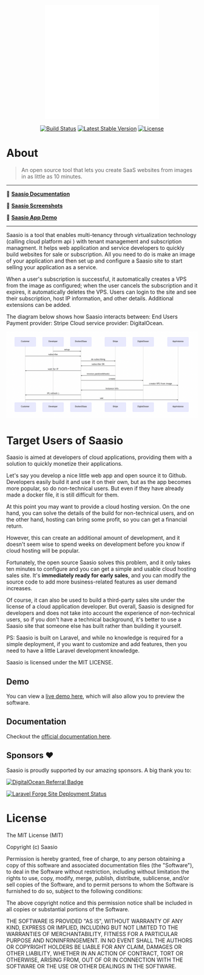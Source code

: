 <p align="center"><a href="https://docker2saas.app" target="_blank"><img src="icons/apple-touch-icon.png" width="300"></a></p>

<p align="center">
<a href="https://github.com/saasio/saasio-api/actions"><img src="https://github.com/saasio/saasio-api/actions/workflows/test.yml/badge.svg" alt="Build Status"></a>
<a href="https://github.com/saasio/saasio-api"><img src="https://img.shields.io/github/v/release/saasio/saasio-api" alt="Latest Stable Version"></a>
<a href="https://github.com/saasio/saasio-api"><img src="https://img.shields.io/badge/license-MIT-green" alt="License"></a>
</p>

# About
> An open source tool that lets you create SaaS websites from images in as
little as 10 minutes.

---

📖 [**Saasio Documentation**](./docs/INSTALL.md)

🌟 [**Saasio Screenshots**](./docs/SCREENSHOTS.md)

🚀 [**Saasio App Demo**](https://docker2saas.app/)

---

Saasio is a tool that enables multi-tenancy through virtualization
technology (calling cloud platform api ) with tenant management and subscription
managment.  It helps web application and service developers to quickly build
websites for sale or subscription. All you need to do is make an image of your application and
then set up and configure a Saasio site to start selling your application as a service.

When a user's subscription is successful, it automatically creates a VPS from
the image as configured; when the user cancels the subscription and it expires,
it automatically deletes the VPS. Users can login to the site and see their
subscription, host IP information, and other details. Additional extensions can be
added.

The diagram below shows how Saasio interacts between:
End Users  
Payment provider: Stripe 
Cloud service provider: DigitalOcean.

![](./_image/mm1.png)

# Target Users of Saasio

Saasio is aimed at developers of cloud applications, providing them with a
solution to quickly monetize their applications.

Let's say you develop a nice little web app and open source it to Github.
Developers easily build it and use it on their own, but as the app becomes more
popular, so do non-technical users. But even if they have already made a docker
file, it is still difficult for them.

At this point you may want to provide a cloud hosting version. On the one hand,
you can solve the details of the build for non-technical users, and on the other
hand, hosting can bring some profit, so you can get a financial return.

However, this can create an additional amount of development, and it doesn't
seem wise to spend weeks on development before you know if cloud hosting will be
popular.

Fortunately, the open source Saasio solves this problem, and it only takes
ten minutes to configure and you can get a simple and usable cloud hosting sales
site. It's **immediately ready for early sales**, and you can modify the source code
to add more business-related features as user demand increases. 

Of course, it can also be used to build a third-party sales site under the
license of a cloud application developer. But overall, Saasio is designed
for developers and does not take into account the experience of non-technical
users, so if you don't have a technical background, it's better to use a
Saasio site that someone else has built rather than building it yourself.

PS: Saasio is built on Laravel, and while no knowledge is required for a
simple deployment, if you want to customize and add features, then you need to
have a little Laravel development knowledge.

Saasio is licensed under the MIT LICENSE. 

## Demo

You can view a <a href="https://docker2saas.app" target="_blank">live demo here</a>, which will also allow you to preview the software</a>.

## Documentation

Checkout the [official documentation here](./docs/INSTALL.md).

## Sponsors ❤️

Saasio is proudly supported by our amazing sponsors. A big thank you to:

[![DigitalOcean Referral Badge](https://web-platforms.sfo2.cdn.digitaloceanspaces.com/WWW/Badge%201.svg)](https://www.digitalocean.com/?refcode=46bcaedf5140&utm_campaign=Referral_Invite&utm_medium=Referral_Program&utm_source=badge)

[![Laravel Forge Site Deployment Status](https://img.shields.io/endpoint?url=https%3A%2F%2Fforge.laravel.com%2Fsite-badges%2F060b3802-0b55-4e69-91fd-dbfc58287e40&style=plastic)](https://forge.laravel.com/servers/878209/sites/2591533)

# License

The MIT License (MIT)

Copyright (c) Saasio

Permission is hereby granted, free of charge, to any person obtaining a copy
of this software and associated documentation files (the "Software"), to deal
in the Software without restriction, including without limitation the rights
to use, copy, modify, merge, publish, distribute, sublicense, and/or sell
copies of the Software, and to permit persons to whom the Software is
furnished to do so, subject to the following conditions:

The above copyright notice and this permission notice shall be included in
all copies or substantial portions of the Software.

THE SOFTWARE IS PROVIDED "AS IS", WITHOUT WARRANTY OF ANY KIND, EXPRESS OR
IMPLIED, INCLUDING BUT NOT LIMITED TO THE WARRANTIES OF MERCHANTABILITY,
FITNESS FOR A PARTICULAR PURPOSE AND NONINFRINGEMENT. IN NO EVENT SHALL THE
AUTHORS OR COPYRIGHT HOLDERS BE LIABLE FOR ANY CLAIM, DAMAGES OR OTHER
LIABILITY, WHETHER IN AN ACTION OF CONTRACT, TORT OR OTHERWISE, ARISING FROM,
OUT OF OR IN CONNECTION WITH THE SOFTWARE OR THE USE OR OTHER DEALINGS IN
THE SOFTWARE.

